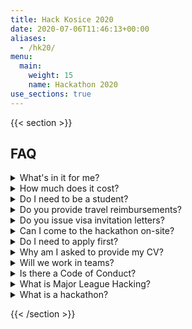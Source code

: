 ```yaml
---
title: Hack Kosice 2020
date: 2020-07-06T11:46:13+00:00
aliases:
  - /hk20/
menu:
  main:
    weight: 15
    name: Hackathon 2020
use_sections: true
---
```


{{< section >}}

## FAQ

<details class="bg-light">
<summary>What's in it for me?</summary>

As a participant, you get the following:
- A weekend of innovation and fun with **250 smartest peers**
- Interaction with top tech companies in the region
- Workshops and talks by experienced professionals (more info on that later)
- Free food, drinks & swag
- Prizes

If you wish to take another role (e.g. sponsor, mentor, speaker), please [contact us](/contact)!

</details>

<details class="bg-light">
<summary>How much does it cost?</summary>

Nothing. Attending Hack Kosice is 100% free, and we’d like to thank our awesome sponsors who make it possible!

In addition to that, you will enjoy a lot of free food and swag during the event.

</details>

<details class="bg-light">
<summary>Do I need to be a student?</summary>

Only students who are currently enrolled at a high school, college, university or graduated in past 12 months are eligible to attend.

However, are you interested in this event or totally excited about it? You can also be a volunteer, [mentor](https://mlh.io/mentors), sponsor or judge — just [contact us](/contact)!

</details>

<details class="bg-light">
<summary>Do you provide travel reimbursements?</summary>

Yes! We provide travel reimbursements if you are coming from abroad. Up to 20€ if you are coming from Czechia/Poland/Hungary/Austria/Ukraine and up to 50€ otherwise (excluding Slovakia).

To get reimbursed, you need to submit travel receipts, attend the hackathon and demo a project.

</details>

<details class="bg-light">
<summary>Do you issue visa invitation letters?</summary>

Yes! If you need an Invitation letter for your visa application, please indicate so in [your application](https://apply.hackkosice.com/dashboard).

</details>

<details class="bg-light">
<summary>Can I come to the hackathon on-site?</summary>

Hack Kosice 2020 will be a hybrid hackathon, combining both on-site and online participants. In general, you can come to the hackathon if you are currently resident in one of these countries: **Austria, Belgium, Croatia, Cyprus, Czech Republic, Denmark, Estonia, Faroe Islands, Finland, Germany, Greece, Hungary, Iceland, Ireland, Latvia, Lichtenstein, Lithuania, Malta, Monaco, Netherlands, Norway, Poland, Slovenia, Switzerland**. 

You can also come from these countries if you additionally provide a proof of being tested negative for COVID-19: **France, Italy, Spain**.

However, your allowed type of attendance is determined by our individual invitation email once you are accepted. *Note: these lists may change according to circumstances and [recommendations of the Ministry of Foreign and European Affairs of the Slovak Republic](https://www.mzv.sk/web/en/covid-19).*

</details>

<details class="bg-light">
<summary>Do I need to apply first?</summary>

Yes. Applications will be considered on an individual basis (or within your team if you register as a team). You can apply [here](https://apply.hackkosice.com/).

</details>

<details class="bg-light">
<summary>Why am I asked to provide my CV?</summary>

Your CV is used in the selection process. If you are accepted, sponsors will also have access to your CV — this is so that you can get on their radar and they can get your contact details for recruitment purposes. It’s a win-win!

</details>

<details class="bg-light">
<summary>Will we work in teams?</summary>

Yes, you can find a **team of up to 4 people**. However, if you come alone, you can participate in our team formation event at the beginning of the hackathon, where you can meet others with similar interests and complementary skillsets.

</details>

<details class="bg-light">
<summary>Is there a Code of Conduct?</summary>

Yes, there is. We enforce these rules very strongly. You can find it [here](https://static.mlh.io/docs/mlh-code-of-conduct.pdf).

</details>

<details class="bg-light">
<summary>What is Major League Hacking?</summary>

[Major League Hacking (MLH)](https://mlh.io/) is the official student hackathon league. Each year, they power over [200 weekend-long invention competitions](http://mlh.io/events) that inspire innovation, cultivate communities and teach computer science skills to more than **65,000 students** around the world. MLH is an engaged and passionate maker community, consisting of the next generation of technology leaders and entrepreneurs.

</details>

<details class="bg-light">
<summary>What is a hackathon?</summary>

A creative and social event where students come together, share ideas and build cool software & hardware hacks during 24 hours. You learn immensely, interact with startups & companies and get to meet like-minded people from around the world. Don’t worry, it’s very beginner friendly, and open to students passionate about innovations, technology, engineering, entrepreneurship, design, or more!

</details>

{{< /section >}}
